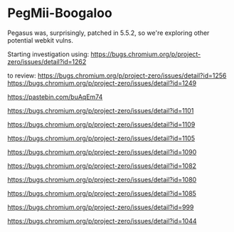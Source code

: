 # PegMii-Boogaloo
Pegasus was, surprisingly, patched in 5.5.2, so we're exploring other potential webkit vulns.

Starting investigation using: https://bugs.chromium.org/p/project-zero/issues/detail?id=1262

to review: https://bugs.chromium.org/p/project-zero/issues/detail?id=1256
https://bugs.chromium.org/p/project-zero/issues/detail?id=1249

https://pastebin.com/buAqEm74

https://bugs.chromium.org/p/project-zero/issues/detail?id=1101

https://bugs.chromium.org/p/project-zero/issues/detail?id=1109

https://bugs.chromium.org/p/project-zero/issues/detail?id=1105

https://bugs.chromium.org/p/project-zero/issues/detail?id=1090

https://bugs.chromium.org/p/project-zero/issues/detail?id=1082

https://bugs.chromium.org/p/project-zero/issues/detail?id=1080

https://bugs.chromium.org/p/project-zero/issues/detail?id=1085

https://bugs.chromium.org/p/project-zero/issues/detail?id=999

https://bugs.chromium.org/p/project-zero/issues/detail?id=1044

